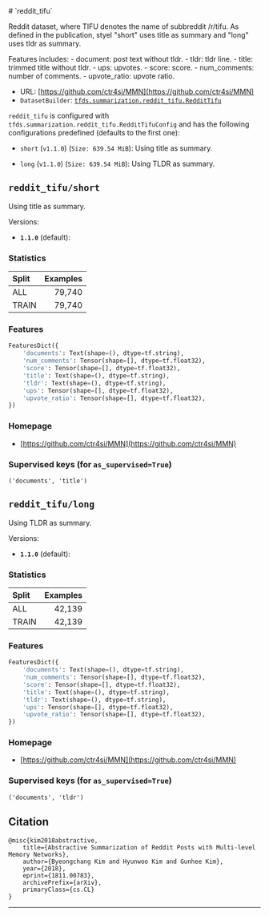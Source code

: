 <div itemscope itemtype="http://schema.org/Dataset">
  <div itemscope itemprop="includedInDataCatalog" itemtype="http://schema.org/DataCatalog">
    <meta itemprop="name" content="TensorFlow Datasets" />
  </div>
  <meta itemprop="name" content="reddit_tifu" />
  <meta itemprop="description" content="&#10;Reddit dataset, where TIFU denotes the name of subbreddit /r/tifu.&#10;As defined in the publication, styel &quot;short&quot; uses title as summary and&#10;&quot;long&quot; uses tldr as summary.&#10;&#10;Features includes:&#10;  - document: post text without tldr.&#10;  - tldr: tldr line.&#10;  - title: trimmed title without tldr.&#10;  - ups: upvotes.&#10;  - score: score.&#10;  - num_comments: number of comments.&#10;  - upvote_ratio: upvote ratio.&#10;&#10;&#10;To use this dataset:&#10;&#10;```python&#10;import tensorflow_datasets as tfds&#10;&#10;ds = tfds.load('reddit_tifu', split='train')&#10;for ex in ds.take(4):&#10;  print(ex)&#10;```&#10;&#10;See [the guide](https://www.tensorflow.org/datasets/overview) for more&#10;informations on [tensorflow_datasets](https://www.tensorflow.org/datasets).&#10;&#10;" />
  <meta itemprop="url" content="https://www.tensorflow.org/datasets/catalog/reddit_tifu" />
  <meta itemprop="sameAs" content="https://github.com/ctr4si/MMN" />
  <meta itemprop="citation" content="&#10;@misc{kim2018abstractive,&#10;    title={Abstractive Summarization of Reddit Posts with Multi-level Memory Networks},&#10;    author={Byeongchang Kim and Hyunwoo Kim and Gunhee Kim},&#10;    year={2018},&#10;    eprint={1811.00783},&#10;    archivePrefix={arXiv},&#10;    primaryClass={cs.CL}&#10;}&#10;" />
</div>
# `reddit_tifu`

Reddit dataset, where TIFU denotes the name of subbreddit /r/tifu. As defined in
the publication, styel "short" uses title as summary and "long" uses tldr as
summary.

Features includes: - document: post text without tldr. - tldr: tldr line. -
title: trimmed title without tldr. - ups: upvotes. - score: score. -
num_comments: number of comments. - upvote_ratio: upvote ratio.

*   URL: [https://github.com/ctr4si/MMN](https://github.com/ctr4si/MMN)
*   `DatasetBuilder`:
    [`tfds.summarization.reddit_tifu.RedditTifu`](https://github.com/tensorflow/datasets/tree/master/tensorflow_datasets/summarization/reddit_tifu.py)

`reddit_tifu` is configured with
`tfds.summarization.reddit_tifu.RedditTifuConfig` and has the following
configurations predefined (defaults to the first one):

*   `short` (`v1.1.0`) (`Size: 639.54 MiB`): Using title as summary.

*   `long` (`v1.1.0`) (`Size: 639.54 MiB`): Using TLDR as summary.

## `reddit_tifu/short`
Using title as summary.

Versions:

*   **`1.1.0`** (default):

### Statistics

Split | Examples
:---- | -------:
ALL   | 79,740
TRAIN | 79,740

### Features
```python
FeaturesDict({
    'documents': Text(shape=(), dtype=tf.string),
    'num_comments': Tensor(shape=[], dtype=tf.float32),
    'score': Tensor(shape=[], dtype=tf.float32),
    'title': Text(shape=(), dtype=tf.string),
    'tldr': Text(shape=(), dtype=tf.string),
    'ups': Tensor(shape=[], dtype=tf.float32),
    'upvote_ratio': Tensor(shape=[], dtype=tf.float32),
})
```

### Homepage

*   [https://github.com/ctr4si/MMN](https://github.com/ctr4si/MMN)

### Supervised keys (for `as_supervised=True`)
`('documents', 'title')`

## `reddit_tifu/long`
Using TLDR as summary.

Versions:

*   **`1.1.0`** (default):

### Statistics

Split | Examples
:---- | -------:
ALL   | 42,139
TRAIN | 42,139

### Features
```python
FeaturesDict({
    'documents': Text(shape=(), dtype=tf.string),
    'num_comments': Tensor(shape=[], dtype=tf.float32),
    'score': Tensor(shape=[], dtype=tf.float32),
    'title': Text(shape=(), dtype=tf.string),
    'tldr': Text(shape=(), dtype=tf.string),
    'ups': Tensor(shape=[], dtype=tf.float32),
    'upvote_ratio': Tensor(shape=[], dtype=tf.float32),
})
```

### Homepage

*   [https://github.com/ctr4si/MMN](https://github.com/ctr4si/MMN)

### Supervised keys (for `as_supervised=True`)
`('documents', 'tldr')`

## Citation
```
@misc{kim2018abstractive,
    title={Abstractive Summarization of Reddit Posts with Multi-level Memory Networks},
    author={Byeongchang Kim and Hyunwoo Kim and Gunhee Kim},
    year={2018},
    eprint={1811.00783},
    archivePrefix={arXiv},
    primaryClass={cs.CL}
}
```

--------------------------------------------------------------------------------
